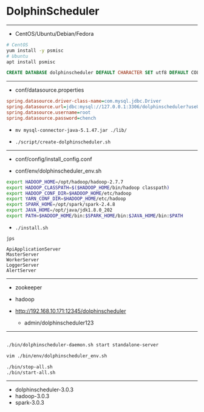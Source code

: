 # DolphinScheduler


---


- CentOS/Ubuntu/Debian/Fedora
```sh
# CentOS
yum install -y psmisc
# Ubuntu
apt install psmisc
```


```sql
CREATE DATABASE dolphinscheduler DEFAULT CHARACTER SET utf8 DEFAULT COLLATE utf8_general_ci;

```


---
- conf/datasource.properties

```ini
spring.datasource.driver-class-name=com.mysql.jdbc.Driver
spring.datasource.url=jdbc:mysql://127.0.0.1:3306/dolphinscheduler?useUnicode=true&characterEncoding=UTF-8
spring.datasource.username=root
spring.datasource.password=chench


```
- `mv mysql-connector-java-5.1.47.jar ./lib/`

- `./script/create-dolphinscheduler.sh`

---

- conf/config/install_config.conf

- conf/env/dolphinscheduler_env.sh

```sh
export HADOOP_HOME=/opt/hadoop/hadoop-2.7.7
export HADOOP_CLASSPATH=$($HADOOP_HOME/bin/hadoop classpath)
export HADOOP_CONF_DIR=$HADOOP_HOME/etc/hadoop
export YARN_CONF_DIR=$HADOOP_HOME/etc/hadoop
export SPARK_HOME=/opt/spark/spark-2.4.8
export JAVA_HOME=/opt/java/jdk1.8.0_202
export PATH=$HADOOP_HOME/bin:$SPARK_HOME/bin:$JAVA_HOME/bin:$PATH

```

- `./install.sh`

```
jps

ApiApplicationServer
MasterServer
WorkerServer
LoggerServer
AlertServer
```

---
- zookeeper
- hadoop


- http://192.168.10.171:12345/dolphinscheduler
    - admin/dolphinscheduler123

---

```sh

./bin/dolphinscheduler-daemon.sh start standalone-server

vim ./bin/env/dolphinscheduler_env.sh

./bin/stop-all.sh
./bin/start-all.sh

```

---

- dolphinscheduler-3.0.3
- hadoop-3.0.3
- spark-3.0.3